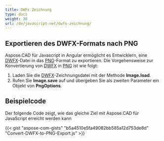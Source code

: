 ```yaml
---
title: DWFx Zeichnung
type: docs
weight: 30
url: /de/javascript-net/dwfx-zeichnung/
---
```


## **Exportieren des DWFX-Formats nach PNG**

Aspose.CAD für Javascript in Angular ermöglicht es Entwicklern, eine [DWFX](https://docs.fileformat.com/cad/dwfx/)-Datei in das [PNG](https://docs.fileformat.com/image/png/)-Format zu exportieren.
Die Vorgehensweise zur Konvertierung von [DWFX](https://docs.fileformat.com/cad/dwfx/) in [PNG](https://docs.fileformat.com/image/png/) ist wie folgt:

1. Laden Sie die [DWFX](https://docs.fileformat.com/cad/dwfx/)-Zeichnungsdatei mit der Methode **Image.load**.
2. Rufen Sie **Image.save** auf und übergeben Sie als zweiten Parameter ein Objekt von **PngOptions**.

## Beispielcode

Der folgende Code zeigt, wie das gleiche Ziel mit Aspose.CAD für JavaScript erreicht werden kann

{{< gist "aspose-com-gists" "b5a4510e5fa49082bb585a12d753de8d" "Convert-DWFX-to-PNG-Export.js" >}}
